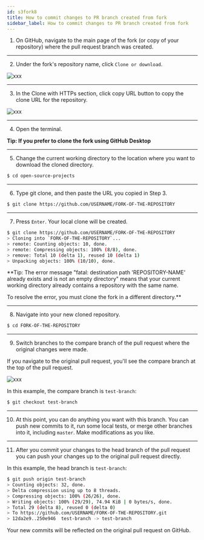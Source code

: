 ```yaml
---
id: s3fork8
title: How to commit changes to PR branch created from fork
sidebar_label: How to commit changes to PR branch created from fork
---
```


1. On GitHub, navigate to the main page of the fork (or copy of your repository) where the pull request branch was created.

---


2. Under the fork's repository name, click `Clone or download`.

![xxx](https://raw.githubusercontent.com/ChickenKyiv/awesome-git-article/master/img/commands/clone-repo-clone-url-button.png)

---


3. In the Clone with HTTPs section, click copy URL button to copy the clone URL for the repository.



![xxx](https://raw.githubusercontent.com/ChickenKyiv/awesome-git-article/master/img/commands/https-url-clone.png)

---


4. Open the terminal.

**Tip: If you prefer to clone the fork using GitHub Desktop**

---


5. Change the current working directory to the location where you want to download the cloned directory.

```sh
$ cd open-source-projects
```

---


6. Type git clone, and then paste the URL you copied in Step 3.
```sh
$ git clone https://github.com/USERNAME/FORK-OF-THE-REPOSITORY
```

---


7. Press `Enter`. Your local clone will be created.

```sh
$ git clone https://github.com/USERNAME/FORK-OF-THE-REPOSITORY
> Cloning into `FORK-OF-THE-REPOSITORY`...
> remote: Counting objects: 10, done.
> remote: Compressing objects: 100% (8/8), done.
> remove: Total 10 (delta 1), reused 10 (delta 1)
> Unpacking objects: 100% (10/10), done.
```

**Tip: The error message "fatal: destination path 'REPOSITORY-NAME' already exists and is not an empty directory" means that your current working directory already contains a repository with the same name.

To resolve the error, you must clone the fork in a different directory.**

---


8. Navigate into your new cloned repository.

```sh
$ cd FORK-OF-THE-REPOSITORY
```

---


9. Switch branches to the compare branch of the pull request where the original changes were made.

If you navigate to the original pull request, you'll see the compare branch at the top of the pull request.



![xxx](https://raw.githubusercontent.com/ChickenKyiv/awesome-git-article/master/img/commands/compare-branch-example.png)

In this example, the compare branch is `test-branch`:
```sh
$ git checkout test-branch
```

---


10. At this point, you can do anything you want with this branch. You can push new commits to it, run some local tests, or merge other branches into it, including `master`. Make modifications as you like.

---


11. After you commit your changes to the head branch of the pull request you can push your changes up to the original pull request directly.

In this example, the head branch is `test-branch`:

```sh
$ git push origin test-branch
> Counting objects: 32, done.
> Delta compression using up to 8 threads.
> Compressing objects: 100% (26/26), done.
> Writing objects: 100% (29/29), 74.94 KiB | 0 bytes/s, done.
> Total 29 (delta 8), reused 0 (delta 0)
> To https://github.com/USERNAME/FORK-OF-THE-REPOSITORY.git
> 12da2e9..250e946  test-branch -> test-branch
```

Your new commits will be reflected on the original pull request on GitHub.
